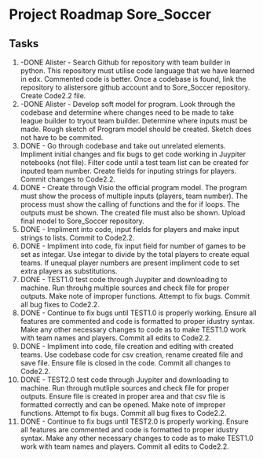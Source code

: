 # Project Roadmap Sore_Soccer
## Tasks
1. -DONE Alister - Search Github for repository with team builder in python. This repository must utilise code language that we have learned in edx. Commented code is better. Once a codebase is found, link the repository to alistersore github account and to Sore_Soccer repository. Create Code2.2 file. 
1. -DONE Alister - Develop soft model for program. Look through the codebase and determine where changes need to be made to take league builder to tryout team builder. Determine where inputs must be made. Rough sketch of Program model should be created. Sketch does not have to be commited.
1. DONE - Go through codebase and take out unrelated elements. Impliment initial changes and fix bugs to get code working in Juypiter notebooks (not file). Filter code until a test team list can be created for inputed team number. Create fields for inputing strings for players. Commit changes to Code2.2.
1. DONE - Create through Visio the official program model. The program must show the process of multiple inputs (players, team number). The process must show the calling of functions and the for if loops. The outputs must be shown. The created file must also be shown. Upload final model to Sore_Soccer repository. 
1. DONE - Impliment into code, input fields for players and make input strings to lists. Commit to Code2.2. 
1. DONE - Impliment into code, fix input field for number of games to be set as integar. Use integar to divide by the total players to create equal teams. If unequal player numbers are present impliment code to set extra players as substitutions. 
1. DONE - TEST1.0 test code through Juypiter and downloading to machine. Run throuhg multiple sources and check file for proper outputs. Make note of improper functions. Attempt to fix bugs. Commit all bug fixes to Code2.2.
1. DONE - Continue to fix bugs until TEST1.0 is properly working. Ensure all features are commented and code is formatted to proper idustry syntax. Make any other necessary changes to code as to make TEST1.0 work with team names and players. Commit all edits to Code2.2.
1. DONE - Impliment into code, file creation and editing with created teams. Use codebase code for csv creation, rename created file and save file. Ensure file is closed in the code. Commit all changes to Code2.2.
1. DONE - TEST2.0 test code through Juypiter and downloading to machine. Run through mutliple sources and check file for proper outputs. Ensure file is created in proper area and that csv file is formatted correctly and can be opened. Make note of improper functions. Attempt to fix bugs. Commit all bug fixes to Code2.2.
1. DONE - Continue to fix bugs until TEST2.0 is properly working. Ensure all features are commented and code is formatted to proper idustry syntax. Make any other necessary changes to code as to make TEST1.0 work with team names and players. Commit all edits to Code2.2.
